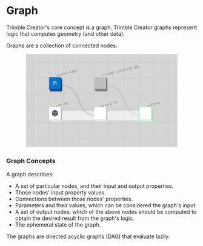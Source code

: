 # Graph

Trimble Creator's core concept is a graph. Trimble Creator graphs represent logic that computes geometry (and other data).

Graphs are a collection of connected nodes.

<p align="center">
  <img width="400" src="images\CreatorCow.png"/>
</p>


### Graph Concepts

A graph describes:

* A set of particular nodes, and their input and output properties.
* Those nodes' input property values.
* Connections between those nodes' properties.
* Parameters and their values, which can be considered the graph's input.
* A set of output nodes: which of the above nodes should be computed to obtain the desired result from the graph's logic.
* The ephemeral state of the graph.


The graphs are directed acyclic graphs (DAG) that evaluate lazily.